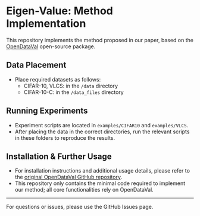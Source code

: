 # Eigen-Value: Method Implementation

This repository implements the method proposed in our paper, based on the [OpenDataVal](https://github.com/opendataval/opendataval) open-source package.

## Data Placement
- Place required datasets as follows:
    - CIFAR-10, VLCS: in the `/data` directory
    - CIFAR-10-C: in the `/data_files` directory

## Running Experiments
- Experiment scripts are located in `examples/CIFAR10` and `examples/VLCS`.
- After placing the data in the correct directories, run the relevant scripts in these folders to reproduce the results.

## Installation & Further Usage
- For installation instructions and additional usage details, please refer to the [original OpenDataVal GitHub repository](https://github.com/opendataval/opendataval).
- This repository only contains the minimal code required to implement our method; all core functionalities rely on OpenDataVal.

---

For questions or issues, please use the GitHub Issues page.
